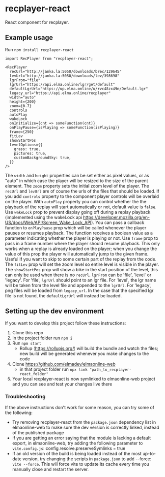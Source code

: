 # recplayer-react

React component for recplayer.

## Example usage

Run
`npm install recplayer-react`

```
import RecPlayer from "recplayer-react";

<RecPlayer
  recUrl="http://janka.la:5050/downloads/brec/129645"
  levUrl="http://janka.la:5050/downloads/lev/398698"
  lgrFrom="file"
  lgrUrl="https://api.elma.online/lgr/get/default"
  defaultLgrUrl="https://up.elma.online/u/rvc48zx49n/Default.lgr"
  legacy_url="https://api.elma.online/recplayer"
  width="auto"
  height={200}
  zoom={0.7}
  controls
  autoPlay
  wakeLock
  onInitialize={cnt => someFunction(cnt)}
  onPlayPause={isPlaying => someFunction(isPlaying)}
  frame={250}
  fitLev
  showStartPos
  levelOptions={{
    grass: true,
    pictures: true,
    customBackgroundSky: true,
  }}
/>
```

The `width` and `height` properties can be set either as pixel values, or as "auto" in which case the player will be resized to the size of the parent element. The `zoom` property sets the initial zoom level of the player. The `recUrl` and `levUrl` are of course the urls of the files that should be loaded. If you add `controls` property to the component player controls will be overlaid on the player. With `autoPlay` property you can control whether the the playback of the replay will start automatically or not, default value is `false`. Use `wakeLock` prop to prevent display going off during a replay playback (implemented using the wakeLock api https://developer.mozilla.org/en-US/docs/Web/API/Screen_Wake_Lock_API). You can pass a callback function to `onPlayPause` prop which will be called whenever the player pauses or resumes playback. The function receives a boolean value as a parameter indicating whether the player is playing or not. Use `frame` prop to pass in a frame number where the player should resume playback. This only works when a replay is already loaded on the player; when you change the value of this prop the player will automatically jump to the given frame. Useful if you want to skip to some certain part of the replay from the code. The `fitLev` prop will set the zoom level so entire level is visible in the player. The `showStartPos` prop will show a bike in the start position of the level, this can only be used when there is no `recUrl`. `lgrFrom` can be 'file', 'level' or 'legacy'. For 'file', `lgrUrl` should point to an lgr file. For 'level', the lgr name will be taken from the level file and appended to the `lgrUrl`. For 'legacy', png files will be loaded from `legacy_url`. In the case that the specified lgr file is not found, the `defaultLgrUrl` will instead be loaded.

## Setting up the dev environment
If you want to develop this project follow these instructions:
1. Clone this repo
2. In the project folder run `npm i`
3. Run `npm start`
     * Rollup (https://rollupjs.org/) will build the bundle and watch the files; new build will be generated whenever you make changes to the code
4. Clone https://github.com/elmadev/elmaonline-web
     * in that project folder run `npx link "path_to_recplayer-react_folder"`
5. Your local recplayer-react is now symlinked to elmaonline-web project and you can see and test your changes live there

### Troubleshooting
If the above instructions don't work for some reason, you can try some of the following:
* Try removing recplayer-react from the `package.json` dependency list in elmaonline-web to make sure the dev version is correctly linked, instead of the published package
* If you are getting an error saying that the module is lacking a default export, in elmaonline-web, try adding the following parameter to `vite.config.js`: config.resolve.preserveSymlinks = true
* If an old version of the build is being loaded instead of the most up-to-date version, try changing the scripts in `package.json` to add --force: `vite --force`. This will force vite to update its cache every time you manually close and restart the server.